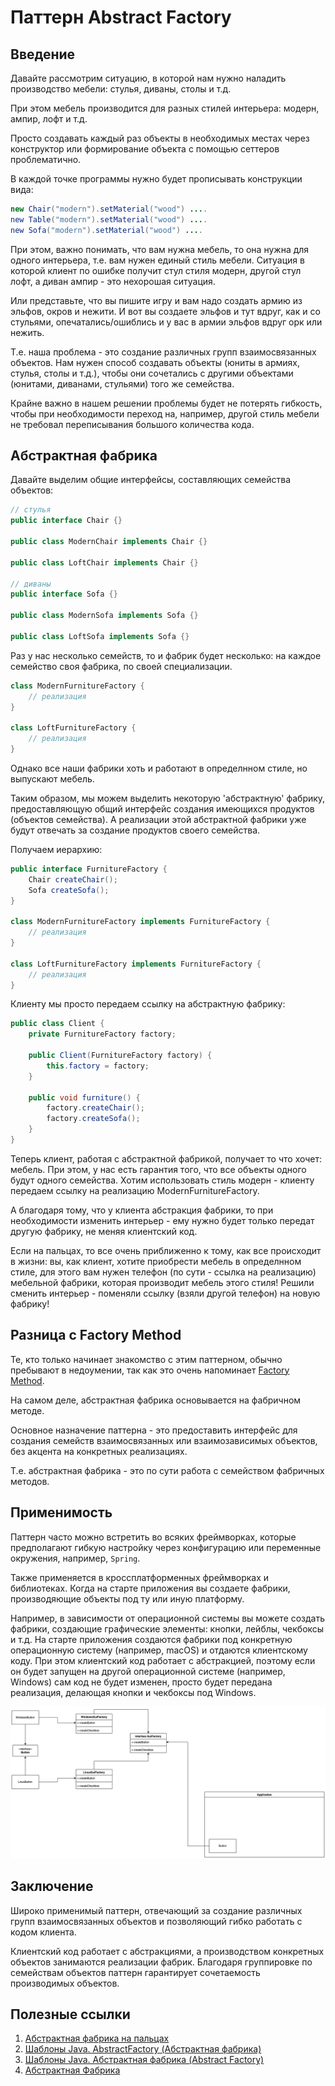 # Паттерн Abstract Factory

## Введение

Давайте рассмотрим ситуацию, в которой нам нужно наладить производство мебели: стулья, диваны, столы и т.д.

При этом мебель производится для разных стилей интерьера: модерн, ампир, лофт и т.д.

Просто создавать каждый раз объекты в необходимых местах через конструктор или формирование объекта с помощью сеттеров проблематично.

В каждой точке программы нужно будет прописывать конструкции вида:

```java
new Chair("modern").setMaterial("wood") ....
new Table("modern").setMaterial("wood") ....
new Sofa("modern").setMaterial("wood") ....
```

При этом, важно понимать, что вам нужна мебель, то она нужна для одного интерьера, т.е. вам нужен единый стиль мебели. Ситуация в которой клиент по ошибке получит стул стиля модерн, другой стул лофт, а диван ампир - это нехорошая ситуация.

Или представьте, что вы пишите игру и вам надо создать армию из эльфов, окров и нежити.
И вот вы создаете эльфов и тут вдруг, как и со стульями, опечатались/ошиблись и у вас в армии эльфов вдруг орк или нежить.

Т.е. наша проблема - это создание различных групп взаимосвязанных объектов.
Нам нужен спо­соб созда­вать объ­ек­ты (юниты в армиях, стулья, столы и т.д.), чтобы они соче­та­лись с дру­ги­ми объектами (юнитами, диванами, стульями) того же семей­ства.

Крайне важно в нашем решении проблемы будет не потерять гибкость, чтобы при необходимости переход на, например, другой стиль мебели не требовал переписывания большого количества кода.

## Абстрактная фабрика

Давайте выделим общие интерфейсы, составляющих семейства объектов:

```java
// стулья
public interface Chair {}

public class ModernChair implements Chair {}

public class LoftChair implements Chair {}

// диваны
public interface Sofa {}

public class ModernSofa implements Sofa {}

public class LoftSofa implements Sofa {}
```

Раз у нас несколько семейств, то и фабрик будет несколько: на каждое семейство своя фабрика, по своей специализации.

```java
class ModernFurnitureFactory {
    // реализация
}

class LoftFurnitureFactory {
    // реализация
}
```

Однако все наши фабрики хоть и работают в определнном стиле, но выпускают мебель.

Таким образом, мы можем выделить некоторую 'абстрактную' фабрику, предоставляющую общий интерфейс создания имеющихся продуктов (объектов семейства). А реализации этой абстрактной фабрики уже будут отвечать за создание продуктов своего семейства.

Получаем иерархию:

```java
public interface FurnitureFactory {
    Chair createChair();
    Sofa createSofa();
}

class ModernFurnitureFactory implements FurnitureFactory {
    // реализация
}

class LoftFurnitureFactory implements FurnitureFactory {
    // реализация
}
```

Клиенту мы просто передаем ссылку на абстрактную фабрику:

```java
public class Client {
    private FurnitureFactory factory;

    public Client(FurnitureFactory factory) {
        this.factory = factory;
    }

    public void furniture() {
        factory.createChair();
        factory.createSofa();
    }
}
```

Теперь клиент, работая с абстрактной фабрикой, получает то что хочет: мебель. При этом, у нас есть гарантия того, что все объекты одного будут одного семейства. Хотим использовать стиль модерн - клиенту передаем ссылку на реализацию ModernFurnitureFactory.

А благодаря тому, что у клиента абстракция фабрики, то при необходимости изменить интерьер - ему нужно будет только передат другую фабрику, не меняя клиентский код.

Если на пальцах, то все очень приближенно к тому, как все происходит в жизни: вы, как клиент, хотите приобрести мебель в определнном стиле, для этого вам нужен телефон (по сути - ссылка на реализацию) мебельной фабрики, которая производит мебель этого стиля! Решили сменить интерьер - поменяли ссылку (взяли другой телефон) на новую фабрику!

## Разница с Factory Method

Те, кто только начинает знакомство с этим паттерном, обычно пребывают в недоумении, так как это очень напоминает [Factory Method](./factory_method.md).

На самом деле, абстрактная фабрика основывается на фабричном методе.

Основное назначение паттерна - это предоставить интерфейс для создания семейств взаимосвязанных или взаимозависимых объектов, без акцента на конкретных реализациях.

Т.е. абстрактная фабрика - это по сути работа с семейством фабричных методов.

## Применимость

Паттерн часто можно встретить во всяких фреймворках, которые предполагают гибкую настройку через конфигурацию или переменные окружения, например, `Spring`.

Также применяется в кроссплатформенных фреймворках и библиотеках. Когда на старте приложения вы создаете фабрики, производяющие объекты под ту или иную платформу.

Например, в зависимости от операционной системы вы можете создать фабрики, создающие графические элементы: кнопки, лейблы, чекбоксы и т.д. На старте приложения создаются фабрики под конкретную операционную систему (например, macOS) и отдаются клиентскому коду. При этом клиентский код работает с абстракцией, поэтому если он будет запущен на другой операционной системе (например, Windows) сам код не будет изменен, просто будет передана реализация, делающая кнопки и чекбоксы под Windows.

![abstract factory](../../../images/patterns/programming/creational/abstract_factory/abstract_factory_example.png)

## Заключение

Широко применимый паттерн, отвечающий за создание различных групп взаимосвязанных объектов и позволяющий гибко работать с кодом клиента.

Клиентский код работает c абстракциями, а производством конкретных объектов занимаются реализации фабрик. Благодаря группировке по семействам объектов паттерн гарантирует сочетаемость производимых объектов.

## Полезные ссылки

1. [Абстрактная фабрика на пальцах](https://habr.com/ru/post/465835/)
2. [Шаблоны Java. AbstractFactory (Абcтрактная фабрика)](https://www.youtube.com/watch?v=cmyUI_ZezoU)
3. [Шаблоны Java. Абстрактная фабрика (Abstract Factory)](https://www.youtube.com/watch?v=FYX9l5OQtJE)
4. [Абстрактная Фабрика](https://www.youtube.com/watch?v=1mVONOCxfLg)
